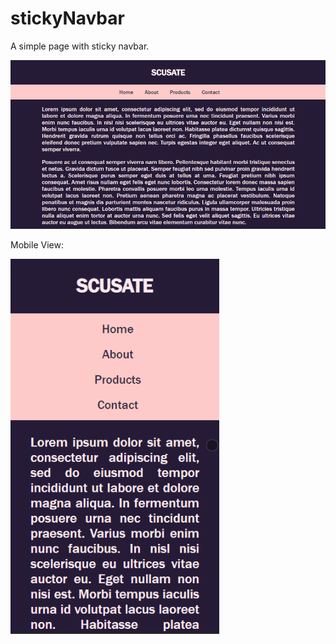 # stickyNavbar
A simple page with sticky navbar.

![Sticky Navbar Preview](/StickyNavbar1.gif)

Mobile View:

![Sticky Navbar Preview](/StickyNavbar2.gif)
